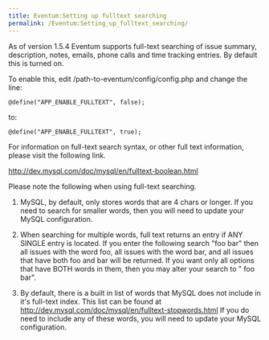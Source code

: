 ```yaml
---
title: Eventum:Setting up fulltext searching
permalink: /Eventum:Setting_up_fulltext_searching/
---
```


As of version 1.5.4 Eventum supports full-text searching of issue summary, description, notes, emails, phone calls and time tracking entries. By default this is turned on.

To enable this, edit /path-to-eventum/config/config.php and change the line:

`@define("APP_ENABLE_FULLTEXT", false);`

to:

`@define("APP_ENABLE_FULLTEXT", true);`

For information on full-text search syntax, or other full text information, please visit the following link.

<http://dev.mysql.com/doc/mysql/en/fulltext-boolean.html>

Please note the following when using full-text searching.

1. MySQL, by default, only stores words that are 4 chars or longer. If you need to search for smaller words, then you will need to update your MySQL configuration.

2. When searching for multiple words, full text returns an entry if ANY SINGLE entry is located. If you enter the following search "foo bar" then all issues with the word foo, all issues with the word bar, and all issues that have both foo and bar will be returned. If you want only all options that have BOTH words in them, then you may alter your search to " foo bar".

3. By default, there is a built in list of words that MySQL does not include in it's full-text index. This list can be found at <http://dev.mysql.com/doc/mysql/en/fulltext-stopwords.html> If you do need to include any of these words, you will need to update your MySQL configuration.